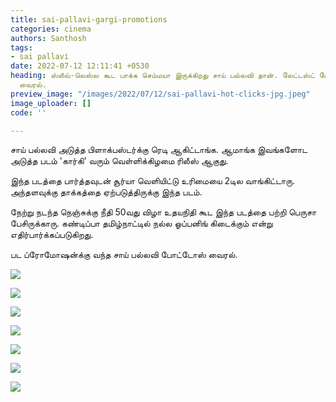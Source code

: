 ```yaml
---
title: sai-pallavi-gargi-promotions
categories: cinema
authors: Santhosh
tags:
- sai pallavi
date: 2022-07-12 12:11:41 +0530
heading: ஸ்லீவ்-லெஸ்ல கூட பாக்க செம்மயா இருக்கிறது சாய் பல்லவி தான். லேட்டஸ்ட் போட்டோஸ்
  வைரல்.
preview_image: "/images/2022/07/12/sai-pallavi-hot-clicks-jpg.jpeg"
image_uploader: []
code: ''

---
```

சாய் பல்லவி அடுத்த பிளாக்பஸ்டர்க்கு ரெடி ஆகிட்டாங்க. ஆமாங்க இவங்களோட அடுத்த படம் 'கார்கி' வரும் வெள்ளிக்கிழமை ரிலீஸ் ஆகுது.

இந்த படத்தை பார்த்தவுடன் சூர்யா வெளியிட்டு உரிமையை 2டில வாங்கிட்டாரு. அந்தளவுக்கு தாக்கத்தை ஏற்படுத்திருக்கு இந்த படம்.

நேற்று நடந்த நெஞ்சுக்கு நீதி 50வது விழா உதயநிதி கூட இந்த படத்தை பற்றி பெருசா பேசிருக்காரு. கண்டிப்பா தமிழ்நாட்டில் நல்ல ஓப்பனிங் கிடைக்கும் என்று எதிர்பார்க்கப்படுகிறது.

பட ப்ரோமோஷன்க்கு வந்த சாய் பல்லவி போட்டோஸ் வைரல்.

![](/images/2022/07/12/sai-pallavi-latest-photos-1-jpg.jpeg)

![](/images/2022/07/12/sai-pallavi-latest-photos-2-jpg.jpeg)

![](/images/2022/07/12/sai-pallavi-latest-photos-7-jpg.jpeg)

![](/images/2022/07/12/sai-pallavi-latest-photos-6-jpg.jpeg)

![](/images/2022/07/12/sai-pallavi-latest-photos-5-jpg.jpeg)

![](/images/2022/07/12/sai-pallavi-latest-photos-4-jpg.jpeg)

![](/images/2022/07/12/sai-pallavi-latest-photos-3-jpg.jpeg)
